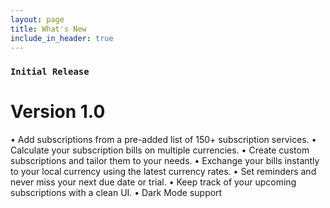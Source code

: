 ```yaml
---
layout: page
title: What's New
include_in_header: true
---
```


### `Initial Release`
# **Version 1.0**
• Add subscriptions from a pre-added list of 150+ subscription services.
• Calculate your subscription bills on multiple currencies.
• Create custom subscriptions and tailor them to your needs.
• Exchange your bills instantly to your local currency using the latest currency rates.
• Set reminders and never miss your next due date or trial.
• Keep track of your upcoming subscriptions with a clean UI.
• Dark Mode support
